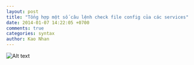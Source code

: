 ```yaml
---
layout: post
title: "Tổng hợp một số câu lệnh check file config của các services"
date: 2014-01-07 14:22:05 +0700
comments: true
categories: syntax
author: Kao Nhan
---
```


![Alt text](http://i1017.photobucket.com/albums/af300/nhanct/Screenshotfrom2014-01-07141758_zpsb4ead1c2.png)
